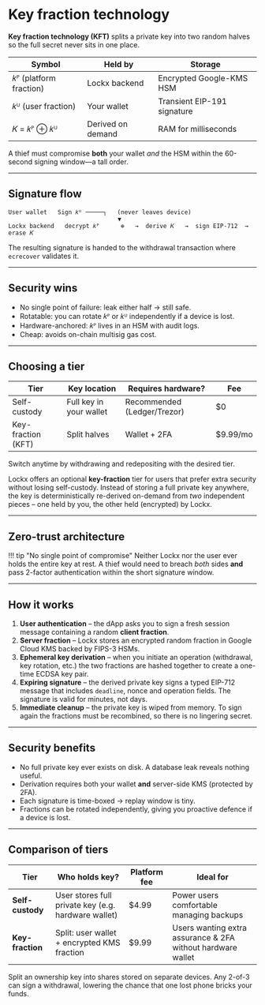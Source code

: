 # Key fraction technology

**Key fraction technology (KFT)** splits a private key into two random halves so the full secret never sits in one place.

| Symbol | Held by | Storage |
|--------|---------|---------|
| 𝑘ᴾ (platform fraction) | Lockx backend | Encrypted Google-KMS HSM |
| 𝑘ᵁ (user fraction) | Your wallet | Transient EIP-191 signature |
| 𝐾 = 𝑘ᴾ ⊕ 𝑘ᵁ | Derived on demand | RAM for milliseconds |

A thief must compromise **both** your wallet *and* the HSM within the 60-second signing window—a tall order.

---

## Signature flow

```
User wallet   Sign 𝑘ᵁ ─────┐   (never leaves device)
                               ▼
Lockx backend   decrypt 𝑘ᴾ      ⊕   →  derive 𝐾   →  sign EIP-712  →  erase 𝐾
```

The resulting signature is handed to the withdrawal transaction where `ecrecover` validates it.

---

## Security wins

* No single point of failure: leak either half → still safe.
* Rotatable: you can rotate 𝑘ᴾ or 𝑘ᵁ independently if a device is lost.
* Hardware-anchored: 𝑘ᴾ lives in an HSM with audit logs.
* Cheap: avoids on-chain multisig gas cost.

---

## Choosing a tier

| Tier | Key location | Requires hardware? | Fee |
|------|--------------|--------------------|-----|
| Self-custody | Full key in your wallet | Recommended (Ledger/Trezor) | $0 |
| Key-fraction (KFT) | Split halves | Wallet + 2FA | $9.99/mo |

Switch anytime by withdrawing and redepositing with the desired tier.


Lockx offers an optional **key-fraction** tier for users that prefer extra security without losing self-custody.  Instead of storing a full private key anywhere, the key is deterministically re-derived on-demand from *two* independent pieces – one held by you, the other held (encrypted) by Lockx.

---

## Zero-trust architecture

!!! tip "No single point of compromise"
    Neither Lockx nor the user ever holds the entire key at rest.  A thief would need to breach *both* sides **and** pass 2-factor authentication within the short signature window.

---

## How it works

1. **User authentication** – the dApp asks you to sign a fresh session message containing a random **client fraction**.
2. **Server fraction** – Lockx stores an encrypted random fraction in Google Cloud KMS backed by FIPS-3 HSMs.
3. **Ephemeral key derivation** – when you initiate an operation (withdrawal, key rotation, etc.) the two fractions are hashed together to create a one-time ECDSA key pair.
4. **Expiring signature** – the derived private key signs a typed EIP-712 message that includes `deadline`, nonce and operation fields.  The signature is valid for minutes, not days.
5. **Immediate cleanup** – the private key is wiped from memory.  To sign again the fractions must be recombined, so there is no lingering secret.

---

## Security benefits

* No full private key ever exists on disk.  A database leak reveals nothing useful.
* Derivation requires both your wallet **and** server-side KMS (protected by 2FA).
* Each signature is time-boxed → replay window is tiny.
* Fractions can be rotated independently, giving you proactive defence if a device is lost.

---

## Comparison of tiers

| Tier | Who holds key? | Platform fee | Ideal for |
|------|----------------|-------------|-----------|
| **Self-custody** | User stores full private key (e.g. hardware wallet) | $4.99 | Power users comfortable managing backups |
| **Key-fraction** | Split: user wallet + encrypted KMS fraction | $9.99 | Users wanting extra assurance & 2FA without hardware wallet |


Split an ownership key into shares stored on separate devices. Any 2-of-3 can sign a withdrawal, lowering the chance that one lost phone bricks your funds.
